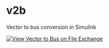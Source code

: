 # v2b
Vector to bus conversion in Simulink

[![View Vector to Bus on File Exchange](https://www.mathworks.com/matlabcentral/images/matlab-file-exchange.svg)](https://uk.mathworks.com/matlabcentral/fileexchange/73492-vector-to-bus)
